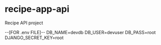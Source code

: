 # recipe-app-api
Recipe API project


--[FOR .env FILE]--
DB_NAME=devdb
DB_USER=devuser
DB_PASS=root
DJANGO_SECRET_KEY=root